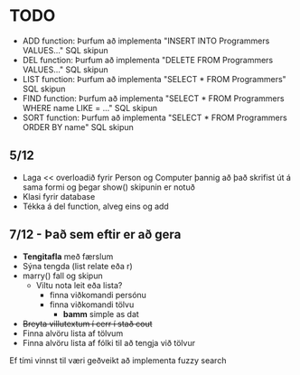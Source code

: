 # TODO

* ADD function: Þurfum að implementa "INSERT INTO Programmers VALUES..."  SQL skipun
* DEL function: Þurfum að implementa "DELETE FROM Programmers VALUES..." SQL skipun
* LIST function: Þurfum að implementa "SELECT * FROM Programmers" SQL skipun
* FIND function: Þurfum að implementa "SELECT * FROM Programmers WHERE name LIKE = ..." SQL skipun
* SORT function: Þurfum að implementa "SELECT * FROM Programmers ORDER BY name" SQL skipun

## 5/12

* Laga << overloadið fyrir Person og Computer þannig að það skrifist út á sama formi og þegar show() skipunin er notuð
* Klasi fyrir database
* Tékka á del function, alveg eins og add

## 7/12 - Það sem eftir er að gera

* **Tengitafla** með færslum
* Sýna tengda (list relate eða r)
* marry() fall og skipun
	* Viltu nota leit eða lista?
		* finna viðkomandi persónu
		* finna viðkomandi tölvu
			* **bamm** simple as dat
* ~~Breyta villutextum í cerr í stað cout~~
* Finna alvöru lista af tölvum
* Finna alvöru lista af fólki til að tengja við tölvur

Ef tími vinnst til væri geðveikt að implementa fuzzy search
